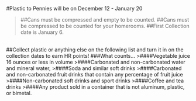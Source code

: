 #Plastic to Pennies will be on December 12 - January 20
>##Cans must be compressed and empty to be counted.
>##Cans must be compressed to be counted for your homerooms.
>##First Collection date is January 6.
<br/>
##Collect plastic or anything else on the following list and turn it in on the collection dates to earn HR points!
###What counts...
>####Vegetable juice 16 ounces or less in volume
>####Carbonated and non-carbonated water and mineral water, 
>####Soda and similar soft drinks
>####Carbonated and non-carbonated fruit drinks that contain any percentage of fruit juice
>####Non-carbonated soft drinks and sport drinks
>####Coffee and tea drinks
>####Any product sold in a container that is not aluminum, plastic, or bimetal.

